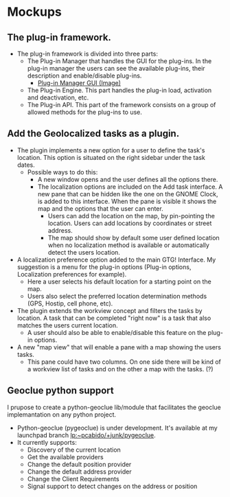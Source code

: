 # Mockups

## The plug-in framework.

- The plug-in framework is divided into three parts:
  - The Plug-in Manager that handles the GUI for the plug-ins. In
    the plug-in manager the users can see the available plug-ins,
    their description and enable/disable plug-ins.
    - [Plug-in Manager GUI (Image)](http://paulocabido.com/soc/mockups/plugin_manager_gui.png)
  - The Plug-in Engine. This part handles the plug-in load,
    activation and deactivation, etc.
  - The Plug-in API. This part of the framework consists on a group
    of allowed methods for the plug-ins to use.

## Add the Geolocalized tasks as a plugin.

- The plugin implements a new option for a user to define the task's
  location. This option is situated on the right sidebar under the
  task dates.
  - Possible ways to do this:
    - A new window opens and the user defines all the options
      there.
    - The localization options are included on the Add task
      interface. A new pane that can be hidden like the one on the
      GNOME Clock, is added to this interface. When the pane is
      visible it shows the map and the options that the user can
      enter.
      - Users can add the location on the map, by pin-pointing
        the location. Users can add locations by coordinates or
        street address.
      - The map should show by default some user defined
        location when no localization method is available or
        automatically detect the users location.
- A localization preference option added to the main GTG! Interface.
  My suggestion is a menu for the plug-in options (Plug-in options,
  Localization preferences for example).
  - Here a user selects his default location for a starting point on
    the map.
  - Users also select the preferred location determination methods
    (GPS, Hostip, cell phone, etc).
- The plugin extends the workview concept and filters the tasks by
  location. A task that can be completed "right now" is a task that
  also matches the users current location.
  - A user should also be able to enable/disable this feature on the
    plug-in options.
- A new "map view" that will enable a pane with a map showing the
  users tasks.
  - This pane could have two columns. On one side there will be kind
    of a workview list of tasks and on the other a map with the
    tasks. (?)

## Geoclue python support

I prupose to create a python-geoclue lib/module that facilitates the
geoclue implemantation on any python project.

- Python-geoclue (pygeoclue) is under development. It's available at
  my launchpad branch
  [lp:~pcabido/+junk/pygeoclue](https://code.launchpad.net/~pcabido/+junk/pygeoclue).
- It currently supports:
  - Discovery of the current location
  - Get the available providers
  - Change the default position provider
  - Change the default address provider
  - Change the Client Requirements
  - Signal support to detect changes on the address or position
